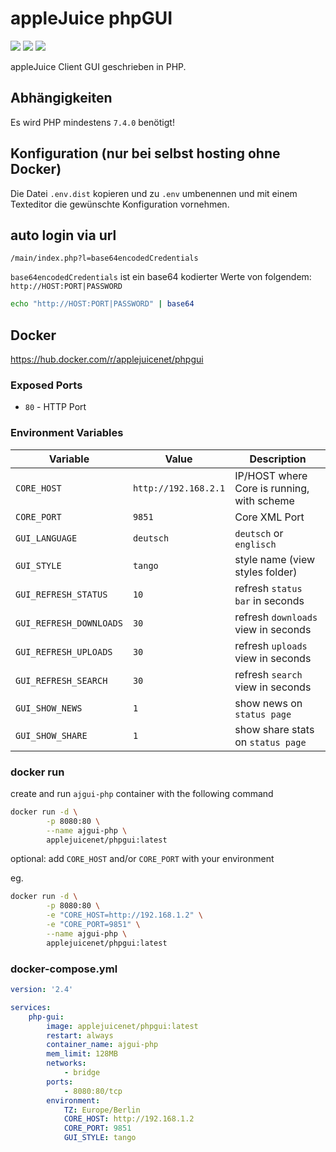 # appleJuice phpGUI

![](https://img.shields.io/docker/pulls/applejuicenet/phpgui)
![](https://github.com/applejuicenet/phpgui/workflows/docker/badge.svg)
![](https://img.shields.io/docker/image-size/applejuicenet/phpgui)

appleJuice Client GUI geschrieben in PHP.


## Abhängigkeiten

Es wird PHP mindestens `7.4.0` benötigt!


## Konfiguration (nur bei selbst hosting ohne Docker)

Die Datei `.env.dist` kopieren und zu `.env` umbenennen und mit einem Texteditor die gewünschte Konfiguration vornehmen.


## auto login via url

`/main/index.php?l=base64encodedCredentials`

`base64encodedCredentials` ist ein base64 kodierter Werte von folgendem: `http://HOST:PORT|PASSWORD`

```bash
echo "http://HOST:PORT|PASSWORD" | base64
```

## Docker

https://hub.docker.com/r/applejuicenet/phpgui


### Exposed Ports

- `80` - HTTP Port


### Environment Variables

| Variable                | Value                | Description                                |
|-------------------------|----------------------|--------------------------------------------|
| `CORE_HOST`             | `http://192.168.2.1` | IP/HOST where Core is running, with scheme |
| `CORE_PORT`             | `9851`               | Core XML Port                              |
| `GUI_LANGUAGE`          | `deutsch`            | `deutsch` or `englisch`                    |
| `GUI_STYLE`             | `tango`              | style name (view styles folder)            |
| `GUI_REFRESH_STATUS`    | `10`                 | refresh `status bar` in seconds            |
| `GUI_REFRESH_DOWNLOADS` | `30`                 | refresh `downloads` view in seconds        |
| `GUI_REFRESH_UPLOADS`   | `30`                 | refresh `uploads` view in seconds          |
| `GUI_REFRESH_SEARCH`    | `30`                 | refresh `search` view in seconds           |
| `GUI_SHOW_NEWS`         | `1`                  | show news on `status page`                 |
| `GUI_SHOW_SHARE`        | `1`                  | show share stats on `status page`          |


### docker run

create and run `ajgui-php` container with the following command

```bash
docker run -d \
        -p 8080:80 \
        --name ajgui-php \
        applejuicenet/phpgui:latest
```

optional: add `CORE_HOST` and/or `CORE_PORT` with your environment

eg.

```bash
docker run -d \
        -p 8080:80 \
        -e "CORE_HOST=http://192.168.1.2" \
        -e "CORE_PORT=9851" \
        --name ajgui-php \
        applejuicenet/phpgui:latest
```

### docker-compose.yml

```yaml
version: '2.4'

services:
    php-gui:
        image: applejuicenet/phpgui:latest
        restart: always
        container_name: ajgui-php
        mem_limit: 128MB
        networks:
            - bridge
        ports:
            - 8080:80/tcp
        environment:
            TZ: Europe/Berlin
            CORE_HOST: http://192.168.1.2
            CORE_PORT: 9851
            GUI_STYLE: tango
```
